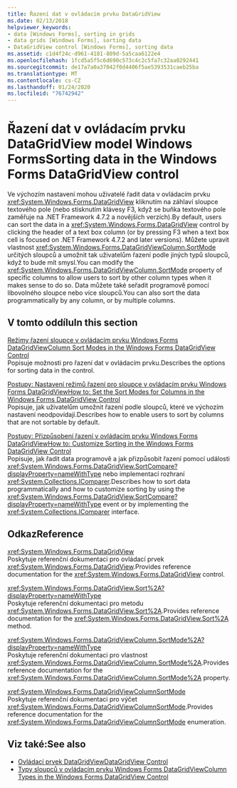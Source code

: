 ```yaml
---
title: Řazení dat v ovládacím prvku DataGridView
ms.date: 02/13/2018
helpviewer_keywords:
- data [Windows Forms], sorting in grids
- data grids [Windows Forms], sorting data
- DataGridView control [Windows Forms], sorting data
ms.assetid: c1d4f24c-d961-4181-809d-5a5caa6122e4
ms.openlocfilehash: 1fcd5a5f5c6d690c573c4c2c5fa7c32aa0292441
ms.sourcegitcommit: de17a7a0a37042f0d4406f5ae5393531caeb25ba
ms.translationtype: MT
ms.contentlocale: cs-CZ
ms.lasthandoff: 01/24/2020
ms.locfileid: "76742942"
---
```

# <a name="sorting-data-in-the-windows-forms-datagridview-control"></a><span data-ttu-id="ff9a6-102">Řazení dat v ovládacím prvku DataGridView model Windows Forms</span><span class="sxs-lookup"><span data-stu-id="ff9a6-102">Sorting data in the Windows Forms DataGridView control</span></span>

<span data-ttu-id="ff9a6-103">Ve výchozím nastavení mohou uživatelé řadit data v ovládacím prvku <xref:System.Windows.Forms.DataGridView> kliknutím na záhlaví sloupce textového pole (nebo stisknutím klávesy F3, když se buňka textového pole zaměřuje na .NET Framework 4.7.2 a novějších verzích).</span><span class="sxs-lookup"><span data-stu-id="ff9a6-103">By default, users can sort the data in a <xref:System.Windows.Forms.DataGridView> control by clicking the header of a text box column (or by pressing F3 when a text box cell is focused on .NET Framework 4.7.2 and later versions).</span></span> <span data-ttu-id="ff9a6-104">Můžete upravit vlastnost <xref:System.Windows.Forms.DataGridViewColumn.SortMode> určitých sloupců a umožnit tak uživatelům řazení podle jiných typů sloupců, když to bude mít smysl.</span><span class="sxs-lookup"><span data-stu-id="ff9a6-104">You can modify the <xref:System.Windows.Forms.DataGridViewColumn.SortMode> property of specific columns to allow users to sort by other column types when it makes sense to do so.</span></span> <span data-ttu-id="ff9a6-105">Data můžete také seřadit programově pomocí libovolného sloupce nebo více sloupců.</span><span class="sxs-lookup"><span data-stu-id="ff9a6-105">You can also sort the data programmatically by any column, or by multiple columns.</span></span>

## <a name="in-this-section"></a><span data-ttu-id="ff9a6-106">V tomto oddílu</span><span class="sxs-lookup"><span data-stu-id="ff9a6-106">In this section</span></span>

[<span data-ttu-id="ff9a6-107">Režimy řazení sloupce v ovládacím prvku Windows Forms DataGridView</span><span class="sxs-lookup"><span data-stu-id="ff9a6-107">Column Sort Modes in the Windows Forms DataGridView Control</span></span>](column-sort-modes-in-the-windows-forms-datagridview-control.md)  
<span data-ttu-id="ff9a6-108">Popisuje možnosti pro řazení dat v ovládacím prvku.</span><span class="sxs-lookup"><span data-stu-id="ff9a6-108">Describes the options for sorting data in the control.</span></span>

[<span data-ttu-id="ff9a6-109">Postupy: Nastavení režimů řazení pro sloupce v ovládacím prvku Windows Forms DataGridView</span><span class="sxs-lookup"><span data-stu-id="ff9a6-109">How to: Set the Sort Modes for Columns in the Windows Forms DataGridView Control</span></span>](set-the-sort-modes-for-columns-wf-datagridview-control.md)  
<span data-ttu-id="ff9a6-110">Popisuje, jak uživatelům umožnit řazení podle sloupců, které ve výchozím nastavení neodpovídají.</span><span class="sxs-lookup"><span data-stu-id="ff9a6-110">Describes how to enable users to sort by columns that are not sortable by default.</span></span>

[<span data-ttu-id="ff9a6-111">Postupy: Přizpůsobení řazení v ovládacím prvku Windows Forms DataGridView</span><span class="sxs-lookup"><span data-stu-id="ff9a6-111">How to: Customize Sorting in the Windows Forms DataGridView Control</span></span>](how-to-customize-sorting-in-the-windows-forms-datagridview-control.md)  
<span data-ttu-id="ff9a6-112">Popisuje, jak řadit data programově a jak přizpůsobit řazení pomocí události <xref:System.Windows.Forms.DataGridView.SortCompare?displayProperty=nameWithType> nebo implementací rozhraní <xref:System.Collections.IComparer>.</span><span class="sxs-lookup"><span data-stu-id="ff9a6-112">Describes how to sort data programmatically and how to customize sorting by using the <xref:System.Windows.Forms.DataGridView.SortCompare?displayProperty=nameWithType> event or by implementing the <xref:System.Collections.IComparer> interface.</span></span>

## <a name="reference"></a><span data-ttu-id="ff9a6-113">Odkaz</span><span class="sxs-lookup"><span data-stu-id="ff9a6-113">Reference</span></span>

<xref:System.Windows.Forms.DataGridView>  
<span data-ttu-id="ff9a6-114">Poskytuje referenční dokumentaci pro ovládací prvek <xref:System.Windows.Forms.DataGridView>.</span><span class="sxs-lookup"><span data-stu-id="ff9a6-114">Provides reference documentation for the <xref:System.Windows.Forms.DataGridView> control.</span></span>  

<xref:System.Windows.Forms.DataGridView.Sort%2A?displayProperty=nameWithType>  
<span data-ttu-id="ff9a6-115">Poskytuje referenční dokumentaci pro metodu <xref:System.Windows.Forms.DataGridView.Sort%2A>.</span><span class="sxs-lookup"><span data-stu-id="ff9a6-115">Provides reference documentation for the <xref:System.Windows.Forms.DataGridView.Sort%2A> method.</span></span>

<xref:System.Windows.Forms.DataGridViewColumn.SortMode%2A?displayProperty=nameWithType>  
<span data-ttu-id="ff9a6-116">Poskytuje referenční dokumentaci pro vlastnost <xref:System.Windows.Forms.DataGridViewColumn.SortMode%2A>.</span><span class="sxs-lookup"><span data-stu-id="ff9a6-116">Provides reference documentation for the <xref:System.Windows.Forms.DataGridViewColumn.SortMode%2A> property.</span></span>

<xref:System.Windows.Forms.DataGridViewColumnSortMode>  
<span data-ttu-id="ff9a6-117">Poskytuje referenční dokumentaci pro výčet <xref:System.Windows.Forms.DataGridViewColumnSortMode>.</span><span class="sxs-lookup"><span data-stu-id="ff9a6-117">Provides reference documentation for the <xref:System.Windows.Forms.DataGridViewColumnSortMode> enumeration.</span></span>

## <a name="see-also"></a><span data-ttu-id="ff9a6-118">Viz také:</span><span class="sxs-lookup"><span data-stu-id="ff9a6-118">See also</span></span>

- [<span data-ttu-id="ff9a6-119">Ovládací prvek DataGridView</span><span class="sxs-lookup"><span data-stu-id="ff9a6-119">DataGridView Control</span></span>](datagridview-control-windows-forms.md)
- [<span data-ttu-id="ff9a6-120">Typy sloupců v ovládacím prvku Windows Forms DataGridView</span><span class="sxs-lookup"><span data-stu-id="ff9a6-120">Column Types in the Windows Forms DataGridView Control</span></span>](column-types-in-the-windows-forms-datagridview-control.md)
